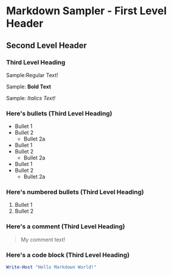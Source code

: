 
# Markdown Sampler - First Level Header

## Second Level Header

### Third Level Heading

Sample:Regular Text!

Sample: **Bold Text**

Sample: *Italics Text!*

### Here's bullets (Third Level Heading)

- Bullet 1
- Bullet 2
  - Bullet 2a
- Bullet 1
- Bullet 2
  - Bullet 2a
- Bullet 1
- Bullet 2
  - Bullet 2a



### Here's numbered bullets (Third Level Heading)

1. Bullet 1
1. Bullet 2

### Here's a comment (Third Level Heading)

> My comment text!

### Here's a code block (Third Level Heading)

```PowerShell
Write-Host "Hello Markdown World!"
```
